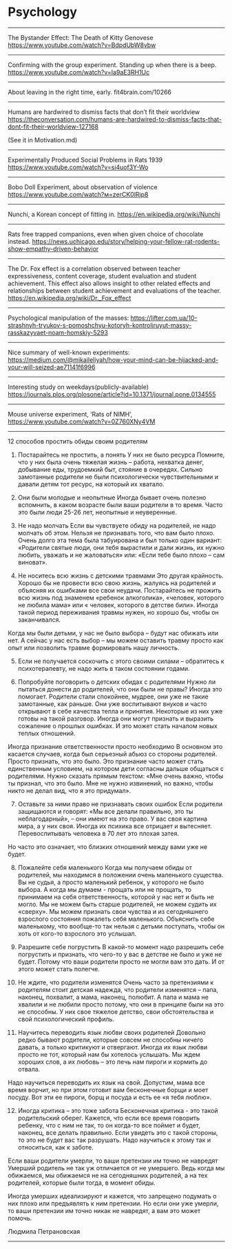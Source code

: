 # Psychology

---

The Bystander Effect: The Death of Kitty Genovese
https://www.youtube.com/watch?v=BdpdUbW8vbw

---

Confirming with the group experiment. Standing up when there is a beep.
https://www.youtube.com/watch?v=Ia9aE3RH1Uc

---

About leaving in the right time, early.
fit4brain.com/10266

---

Humans are hardwired to dismiss facts that don’t fit their worldview
https://theconversation.com/humans-are-hardwired-to-dismiss-facts-that-dont-fit-their-worldview-127168

(See it in Motivation.md)

---

Experimentally Produced Social Problems in Rats 1939
https://www.youtube.com/watch?v=si4uof3Y-Wo

---

Bobo Doll Experiment, about observation of violence
https://www.youtube.com/watch?м=zerCK0lRjp8

---

Nunchi, a Korean concept of fitting in.
https://en.wikipedia.org/wiki/Nunchi

---

Rats free trapped companions, even when given choice of chocolate instead.
https://news.uchicago.edu/story/helping-your-fellow-rat-rodents-show-empathy-driven-behavior

---

The Dr. Fox effect is a correlation observed between teacher expressiveness, content coverage, student evaluation
and student achievement. This effect also allows insight to other related effects and relationships between student
achievement and evaluations of the teacher. 
https://en.wikipedia.org/wiki/Dr._Fox_effect

---

Psychological manipulation of the masses: https://lifter.com.ua/10-strashnyh-tryukov-s-pomoshchyu-kotoryh-kontroliruyut-massy-rasskazyvaet-noam-homskiy-5293

---

Nice summary of well-known experiments:
https://medium.com/@mikaileliyah/how-your-mind-can-be-hijacked-and-your-will-seized-ae71141f6996

---

Interesting study on weekdays(publicly-available)
https://journals.plos.org/plosone/article?id=10.1371/journal.pone.0134555

---

Mouse universe experiment, ‘Rats of NIMH’, https://www.youtube.com/watch?v=0Z760XNy4VM

---

12 способов простить обиды своим родителям

1. Постарайтесь не простить, а понять
У них не было ресурса
Помните, что у них была очень тяжелая жизнь – работа, нехватка денег, добывание еды, трудоемкий быт, стояние в очередях. Сильно замотанные родители не были психологически чувствительными и давали детям тот ресурс, на который их хватало.

2. Они были молодые и неопытные
Иногда бывает очень полезно вспомнить, в каком возрасте были ваши родители в то время. Часто это были люди 25-26 лет, неопытные и неуверенные.

3. Не надо молчать
Если вы чувствуете обиду на родителей, не надо молчать об этом. Нельзя не признавать того, что вам было плохо. Очень долго эта тема была табуирована и был только один вариант: «Родители святые люди, они тебя вырастили и дали жизнь, их нужно любить, уважать и не жаловаться» или: «Если тебе было плохо – сам виноват».

4. Не носитесь всю жизнь с детскими травмами
Это другая крайность. Хорошо бы не провести всю свою жизнь, жалуясь на родителей и объясняя их ошибками все свои неудачи. Постарайтесь не прожить всю жизнь под знаменем «ребенок алкоголика», «человек, которого не любила мама» или « человек, которого в детстве били». Иногда такой период переживания травмы нужен, но хорошо бы, чтобы он заканчивался.

Когда мы были детьми, у нас не было выбора – будут нас обижать или нет. А сейчас у нас есть выбор – мы можем оставить травму просто как опыт или позволить травме формировать нашу личность.

5. Если не получается соскочить с этого своими силами – обратитесь к психотерапевту, не надо жить в таком состоянии годами.

6. Попробуйте поговорить о детских обидах с родителями
Нужно ли пытаться донести до родителей, что они были не правы? Иногда это помогает. Родители стали спокойнее, мудрее, они уже не такие замотанные, как раньше. Они уже воспитывают внуков и часто открывают в себе качества тепла и принятия. Некоторые из них уже готовы на такой разговор. Иногда они могут признать и выразить сожаление о прошлых ошибках. И это может стать началом новых теплых отношений.

Иногда признание ответственности просто необходимо
В основном это касается случаев, когда был серьезный абьюз со стороны родителей. Просто признать, что это было. Это признание часто может стать единственным условием, на котором дети согласны дальше общаться с родителями. Нужно сказать прямым текстом: «Мне очень важно, чтобы ты признал, что это было. Мне не нужно извинений, но важно, чтобы никто не делал вид, что я это придумал».

7. Оставьте за ними право не признавать своих ошибок
Если родители защищаются и говорят: «Мы все делали правильно, это ты неблагодарный», – они имеют на это право. У вас своя картина мира, а у них своя. Иногда их психика все отрицает и вытесняет. Перевоспитывать человека в 70 лет это плохая затея.

Но часто это означает, что близких отношений между вами уже не будет.

8. Пожалейте себя маленького
Когда мы получаем обиды от родителей, мы находимся в положении очень маленького существа. Вы не судья, а просто маленький ребенок, у которого не было выбора. А когда мы думаем - прощать или не прощать, то принимаем на себя ответственность, которой у нас нет и быть не могло. Мы не можем быть старше родителей, не можем судить их «сверху». Мы можем признать свои чувства и из сегодняшнего взрослого состояния пожалеть себя маленького. Объяснить себе маленькому, что вообще-то так нельзя с детьми поступать, чтобы он хоть от кого-то взрослого это услышал.

9. Разрешите себе погрустить
В какой-то момент надо разрешить себе погрустить и признать, что чего-то у вас в детстве не было и уже не будет. Потому что ваши родители просто не могли вам это дать. И от этого может стать полегче.

10. Не ждите, что родители изменятся
Очень часто за претензиями к родителям стоит детская надежда, что родители изменятся – папа, наконец, похвалит, а мама, наконец, полюбит. А папа и мама не хвалили и не любили просто потому, что они в принципе были на это не способны. У них свое тяжелое детство, свои обстоятельства и свой психологический профиль.

11. Научитесь переводить язык любви своих родителей
Довольно редко бывают родители, которые совсем не способны ничего давать, а только критикуют и отвергают. Иногда их язык любви просто не тот, который нам бы хотелось услышать. Мы ждем хороших слов, а их любовь – это печь нам пироги и кормить до отвала.

Надо научиться переводить их язык на свой. Допустим, мама все время ворчит, но при этом готовит вам бесконечные борщи и моет посуду. Вот эти ее пироги, борщ и посуда и есть ее «я тебя люблю».

12. Иногда критика – это тоже забота
Бесконечная критика - это такой родительский оберег. Кажется, что если все время говорить ребенку, что с ним не так, то он когда-то все поймет и будет, наконец, все делать правильно. Если увидеть это с такой стороны, то это не будет вас так разрушать. Надо научиться к этому так и относиться, как к заботе.

Если ваши родители умерли, то ваши претензии им точно не навредят
Умерший родитель не так уж отличается от не умершего. Ведь когда мы обижаемся, мы обижаемся не на сегодняшних родителей, а на тех родителей, которые были тогда, в момент обиды.

Иногда умерших идеализируют и кажется, что запрещено подумать о них плохо или предъявлять к ним претензии. Но если они уже умерли, то ваши претензии им точно никак не навредят, а вам это может помочь.

Людмила Петрановская

---
